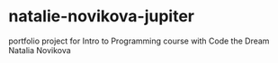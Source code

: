 # natalie-novikova-jupiter

portfolio project for Intro to Programming course with Code the Dream
Natalia Novikova

